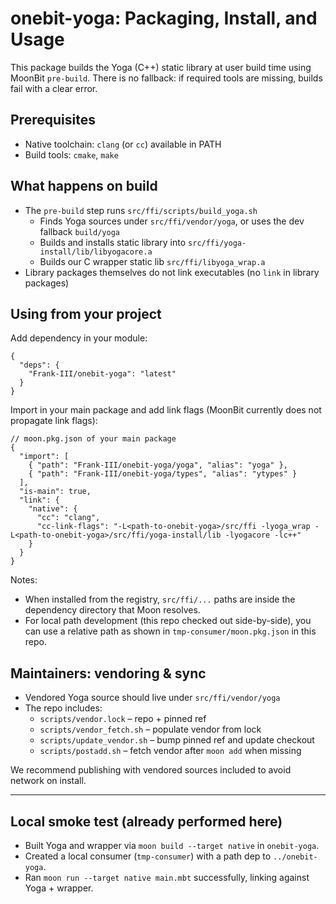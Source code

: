 # onebit-yoga: Packaging, Install, and Usage

This package builds the Yoga (C++) static library at user build time using MoonBit `pre-build`.
There is no fallback: if required tools are missing, builds fail with a clear error.

## Prerequisites

- Native toolchain: `clang` (or `cc`) available in PATH
- Build tools: `cmake`, `make`

## What happens on build

- The `pre-build` step runs `src/ffi/scripts/build_yoga.sh`
  - Finds Yoga sources under `src/ffi/vendor/yoga`, or uses the dev fallback `build/yoga`
  - Builds and installs static library into `src/ffi/yoga-install/lib/libyogacore.a`
  - Builds our C wrapper static lib `src/ffi/libyoga_wrap.a`
- Library packages themselves do not link executables (no `link` in library packages)

## Using from your project

Add dependency in your module:

```
{
  "deps": {
    "Frank-III/onebit-yoga": "latest"
  }
}
```

Import in your main package and add link flags (MoonBit currently does not propagate link flags):

```
// moon.pkg.json of your main package
{
  "import": [
    { "path": "Frank-III/onebit-yoga/yoga", "alias": "yoga" },
    { "path": "Frank-III/onebit-yoga/types", "alias": "ytypes" }
  ],
  "is-main": true,
  "link": {
    "native": {
      "cc": "clang",
      "cc-link-flags": "-L<path-to-onebit-yoga>/src/ffi -lyoga_wrap -L<path-to-onebit-yoga>/src/ffi/yoga-install/lib -lyogacore -lc++"
    }
  }
}
```

Notes:
- When installed from the registry, `src/ffi/...` paths are inside the dependency directory that Moon resolves.
- For local path development (this repo checked out side-by-side), you can use a relative path as shown in `tmp-consumer/moon.pkg.json` in this repo.

## Maintainers: vendoring & sync

- Vendored Yoga source should live under `src/ffi/vendor/yoga`
- The repo includes:
  - `scripts/vendor.lock` – repo + pinned ref
  - `scripts/vendor_fetch.sh` – populate vendor from lock
  - `scripts/update_vendor.sh` – bump pinned ref and update checkout
  - `scripts/postadd.sh` – fetch vendor after `moon add` when missing

We recommend publishing with vendored sources included to avoid network on install.

---

## Local smoke test (already performed here)

- Built Yoga and wrapper via `moon build --target native` in `onebit-yoga`.
- Created a local consumer (`tmp-consumer`) with a path dep to `../onebit-yoga`.
- Ran `moon run --target native main.mbt` successfully, linking against Yoga + wrapper.
